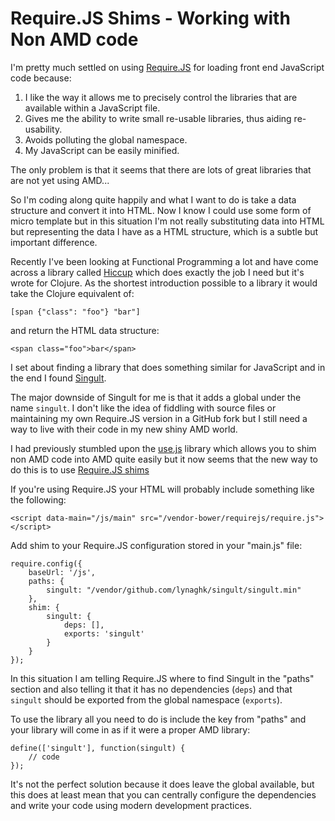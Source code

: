 # Require.JS Shims - Working with Non AMD code


I'm pretty much settled on using [Require.JS](http://requirejs.org/) for loading front end JavaScript code because:

1. I like the way it allows me to precisely control the libraries that are available within a JavaScript file.
2. Gives me the ability to write small re-usable libraries, thus aiding re-usability.
3. Avoids polluting the global namespace.
4. My JavaScript can be easily minified.

The only problem is that it seems that there are lots of great libraries that are not yet using AMD...

So I'm coding along quite happily and what I want to do is take a data structure and convert it into HTML. Now I know I could use some form of micro template but in this situation I'm not really substituting data into HTML but representing the data I have as a HTML structure, which is a subtle but important difference.

Recently I've been looking at Functional Programming a lot and have come across a library called [Hiccup](https://github.com/weavejester/hiccup) which does exactly the job I need but it's wrote for Clojure. As the shortest introduction possible to a library it would take the Clojure equivalent of:

```
[span {"class": "foo"} "bar"]
```

and return the HTML data structure:

```
<span class="foo">bar</span>
```

I set about finding a library that does something similar for JavaScript and in the end I found [Singult](https://github.com/lynaghk/singult).

The major downside of Singult for me is that it adds a global under the name `singult`. I don't like the idea of fiddling with source files or maintaining my own Require.JS version in a GitHub fork but I still need a way to live with their code in my new shiny AMD world.

I had previously stumbled upon the [use.js](https://github.com/tbranyen/use.js) library which allows you to shim non AMD code into AMD quite easily but it now seems that the new way to do this is to use [Require.JS shims](http://requirejs.org/docs/api.html#config-shim)

If you're using Require.JS your HTML will probably include something like the following:

```
<script data-main="/js/main" src="/vendor-bower/requirejs/require.js"></script>
```

Add shim to your Require.JS configuration stored in your "main.js" file:

```
require.config({
    baseUrl: '/js',
    paths: {
        singult: "/vendor/github.com/lynaghk/singult/singult.min"
    },
    shim: {
        singult: {
            deps: [],
            exports: 'singult'
        }
    }
});
```

In this situation I am telling Require.JS where to find Singult in the "paths" section and also telling it that it has no dependencies (`deps`) and that `singult` should be exported from the global namespace (`exports`).

To use the library all you need to do is include the key from "paths" and your library will come in as if it were a proper AMD library:

```
define(['singult'], function(singult) {
    // code
});
```

It's not the perfect solution because it does leave the global available, but this does at least mean that you can centrally configure the dependencies and write your code using modern development practices.

